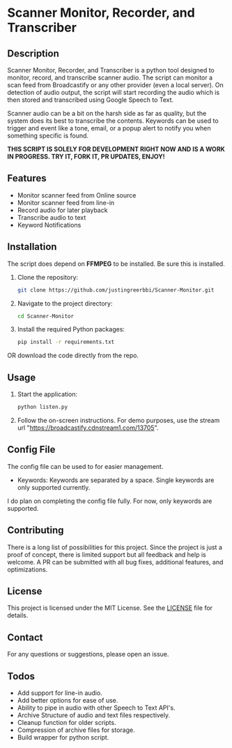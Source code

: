  # Scanner Monitor, Recorder, and Transcriber #

## Description
Scanner Monitor, Recorder, and Transcriber is a python tool designed to monitor, record, and transcribe scanner audio. The script can monitor a scan feed from Broadcastify or any other provider (even a local server). On detection of audio output, the script will start recording the audio which is then stored and transcribed using Google Speech to Text.

Scanner audio can be a bit on the harsh side as far as quality, but the system does its best to transcribe the contents. Keywords can be used to trigger and event like a tone, email, or a popup alert to notify you when something specific is found.

**THIS SCRIPT IS SOLELY FOR DEVELOPMENT RIGHT NOW AND IS A WORK IN PROGRESS. TRY IT, FORK IT, PR UPDATES, ENJOY!**

## Features
- Monitor scanner feed from Online source
- Monitor scanner feed from line-in
- Record audio for later playback
- Transcribe audio to text
- Keyword Notifications

## Installation
The script does depend on **FFMPEG** to be installed. Be sure this is installed.

1. Clone the repository:
    ```sh
    git clone https://github.com/justingreerbbi/Scanner-Monitor.git
    ```
2. Navigate to the project directory:
    ```sh
    cd Scanner-Monitor
    ```

4. Install the required Python packages:
    ```sh
    pip install -r requirements.txt
    ```
OR download the code directly from the repo.

## Usage
1. Start the application:
    ```sh
    python listen.py
    ```
2. Follow the on-screen instructions. For demo purposes, use the stream url "https://broadcastify.cdnstream1.com/13705".

## Config File
The config file can be used to for easier management. 

- Keywords: Keywords are separated by a space. Single keywords are only supported currently.

I do plan on completing the config file fully. For now, only keywords are supported.

## Contributing
There is a long list of possibilities for this project. Since the project is just a proof of concept, there is limited support but all feedback and help is welcome. A PR can be submitted with all bug fixes, additional features, and optimizations. 

## License
This project is licensed under the MIT License. See the [LICENSE](LICENSE) file for details.

## Contact
For any questions or suggestions, please open an issue.

## Todos
- Add support for line-in audio.
- Add better options for ease of use.
- Ability to pipe in audio with other Speech to Text API's.
- Archive Structure of audio and text files respectively.
- Cleanup function for older scripts.
- Compression of archive files for storage.
- Build wrapper for python script. 

